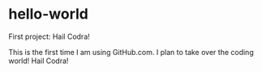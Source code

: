 # hello-world
First project: Hail Codra!


This is the first time I am using GitHub.com. I plan to take over the coding world! Hail Codra!
